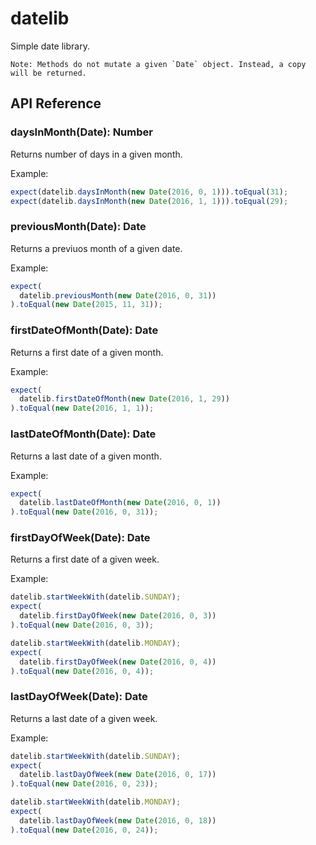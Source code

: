 # datelib

Simple date library.

    Note: Methods do not mutate a given `Date` object. Instead, a copy will be returned.

## API Reference

### daysInMonth(Date): Number

Returns number of days in a given month.

Example:

```javascript
expect(datelib.daysInMonth(new Date(2016, 0, 1))).toEqual(31);
expect(datelib.daysInMonth(new Date(2016, 1, 1))).toEqual(29);
```

### previousMonth(Date): Date

Returns a previuos month of a given date.

Example:

```js
expect(
  datelib.previousMonth(new Date(2016, 0, 31))
).toEqual(new Date(2015, 11, 31));
```


### firstDateOfMonth(Date): Date

Returns a first date of a given month.

Example:

```js
expect(
  datelib.firstDateOfMonth(new Date(2016, 1, 29))
).toEqual(new Date(2016, 1, 1));
```


### lastDateOfMonth(Date): Date

Returns a last date of a given month.

Example:

```js
expect(
  datelib.lastDateOfMonth(new Date(2016, 0, 1))
).toEqual(new Date(2016, 0, 31));
```


### firstDayOfWeek(Date): Date

Returns a first date of a given week.

Example:

```js
datelib.startWeekWith(datelib.SUNDAY);
expect(
  datelib.firstDayOfWeek(new Date(2016, 0, 3))
).toEqual(new Date(2016, 0, 3));

datelib.startWeekWith(datelib.MONDAY);
expect(
  datelib.firstDayOfWeek(new Date(2016, 0, 4))
).toEqual(new Date(2016, 0, 4));
```


### lastDayOfWeek(Date): Date

Returns a last date of a given week.

Example:

```js
datelib.startWeekWith(datelib.SUNDAY);
expect(
  datelib.lastDayOfWeek(new Date(2016, 0, 17))
).toEqual(new Date(2016, 0, 23));

datelib.startWeekWith(datelib.MONDAY);
expect(
  datelib.lastDayOfWeek(new Date(2016, 0, 18))
).toEqual(new Date(2016, 0, 24));
```
